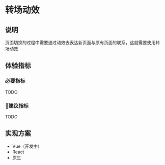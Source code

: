 # 转场动效

## 说明

页面切换的过程中需要通过动效去表达新页面与原有页面的联系，这就需要使用转场动效

## 体验指标

### 必要指标

TODO

### 建议指标

TODO

## 实现方案

- Vue（开发中）
- React
- 原生